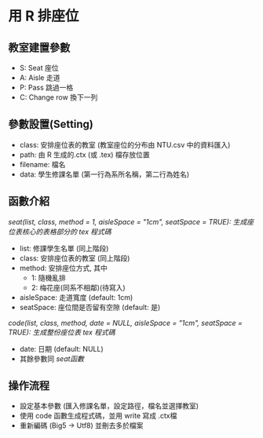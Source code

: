 # 用 R 排座位
## 教室建置參數
   * S: Seat 座位
   * A: Aisle 走道
   * P: Pass 跳過一格
   * C: Change row 換下一列
   
## 參數設置(Setting)
   * class: 安排座位表的教室 (教室座位的分布由 NTU.csv 中的資料匯入)
   * path: 由 R 生成的.ctx (或 .tex) 檔存放位置
   * filename: 檔名
   * data: 學生修課名單 (第一行為系所名稱，第二行為姓名)
   
## 函數介紹
   _seat(list, class, method = 1, aisleSpace = "1cm", seatSpace = TRUE): 生成座位表核心的表格部分的 tex 程式碼_
   * list: 修課學生名單 (同上階段)
   * class: 安排座位表的教室 (同上階段)
   * method: 安排座位方式, 其中 
      * 1: 隨機亂排
      * 2: 梅花座(同系不相鄰)(待寫入)
   * aisleSpace: 走道寬度 (default: 1cm)
   * seatSpace: 座位間是否留有空隙 (default: 是)

   _code(list, class, method, date = NULL, aisleSpace = "1cm", seatSpace = TRUE): 生成整份座位表 tex 程式碼_
   * date: 日期 (default: NULL)
   * 其餘參數同 _seat函數_

## 操作流程
   * 設定基本參數 (匯入修課名單，設定路徑，檔名並選擇教室)
   * 使用 code 函數生成程式碼，並用 write 寫成 .ctx檔
   * 重新編碼 (Big5 -> Utf8) 並刪去多於檔案
